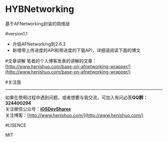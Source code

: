 # HYBNetworking
基于AFNetworking封装的网络层

#version1.1

* 升级AFNetworking到2.6.3
* 新增带上传进度的API和带进度的下载API，详细请阅读下面的博文

#文章讲解
笔者的个人博客发表的讲解的文章：[http://www.henishuo.com/base-on-afnetworking-wrapper/](http://www.henishuo.com/base-on-afnetworking-wrapper/)

#关注我

---
如果在使用过程中遇到问题，或者想要与我交流，可加入有问必答**QQ群：324400294**<br>
关注微信公众号：[**iOSDevShares**]()<br>
关注博客：[http://www.henishuo.com/](http://www.henishuo.com/)


#LISENCE

MIT
